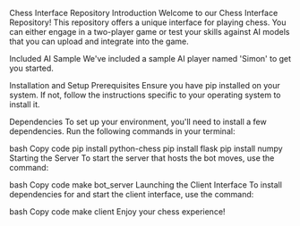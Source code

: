 Chess Interface Repository
Introduction
Welcome to our Chess Interface Repository! This repository offers a unique interface for playing chess. You can either engage in a two-player game or test your skills against AI models that you can upload and integrate into the game.

Included AI Sample
We've included a sample AI player named 'Simon' to get you started.

Installation and Setup
Prerequisites
Ensure you have pip installed on your system. If not, follow the instructions specific to your operating system to install it.

Dependencies
To set up your environment, you'll need to install a few dependencies. Run the following commands in your terminal:

bash
Copy code
pip install python-chess
pip install flask
pip install numpy
Starting the Server
To start the server that hosts the bot moves, use the command:

bash
Copy code
make bot_server
Launching the Client Interface
To install dependencies for and start the client interface, use the command:

bash
Copy code
make client
Enjoy your chess experience!
